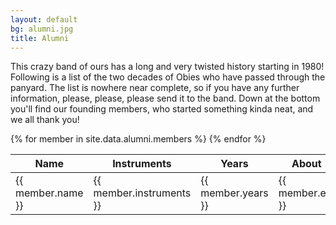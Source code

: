 ```yaml
---
layout: default
bg: alumni.jpg
title: Alumni
---
```


This crazy band of ours has a long and very twisted history starting in 1980! Following is a list of the two decades of Obies who have passed through the panyard. The list is nowhere near complete, so if you have any further information, please, please, please send it to the band. Down at the bottom you'll find our founding members, who started something kinda neat, and we all thank you!

<table class="table table-condensed table-hover">
	<thead>
		<tr>
			<th class="col-sm-3">Name</td>
			<th class="col-sm-3">Instruments</td>
			<th class="col-sm-2">Years</td>
			<th class="col-sm-4">About</td>
		</tr>
	</thead>
	<tbody>
		{% for member in site.data.alumni.members %}	
			<tr>
				<td class="col-sm-3 xs-strong">{{ member.name }}</td>
				<td class="col-sm-3">{{ member.instruments }}</td>
				<td class="col-sm-2">{{ member.years }}</td>
				<td class="col-sm-4 xs-em">{{ member.etc }}</td>
			</tr>
		{% endfor %}
	</tbody>
</table>
